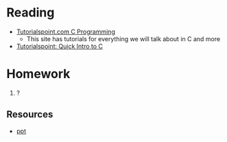 # Reading

- [Tutorialspoint.com C Programming](https://www.tutorialspoint.com/cprogramming/index.htm)
    - This site has tutorials for everything we will talk about in C and more
- [Tutorialspoint: Quick Intro to C](https://www.tutorialspoint.com/cprogramming/c_quick_guide.htm)

# Homework

1. ?

## Resources

- [ppt](Lsn20.pptx)
